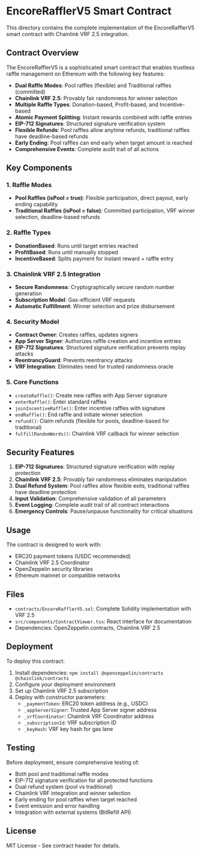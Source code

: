 # EncoreRafflerV5 Smart Contract

This directory contains the complete implementation of the EncoreRafflerV5 smart contract with Chainlink VRF 2.5 integration.

## Contract Overview

The EncoreRafflerV5 is a sophisticated smart contract that enables trustless raffle management on Ethereum with the following key features:

- **Dual Raffle Modes**: Pool raffles (flexible) and Traditional raffles (committed)
- **Chainlink VRF 2.5**: Provably fair randomness for winner selection
- **Multiple Raffle Types**: Donation-based, Profit-based, and Incentive-based
- **Atomic Payment Splitting**: Instant rewards combined with raffle entries
- **EIP-712 Signatures**: Structured signature verification system
- **Flexible Refunds**: Pool raffles allow anytime refunds, traditional raffles have deadline-based refunds
- **Early Ending**: Pool raffles can end early when target amount is reached
- **Comprehensive Events**: Complete audit trail of all actions

## Key Components

### 1. Raffle Modes
- **Pool Raffles (isPool = true)**: Flexible participation, direct payout, early ending capability
- **Traditional Raffles (isPool = false)**: Committed participation, VRF winner selection, deadline-based refunds

### 2. Raffle Types
- **DonationBased**: Runs until target entries reached
- **ProfitBased**: Runs until manually stopped
- **IncentiveBased**: Splits payment for instant reward + raffle entry

### 3. Chainlink VRF 2.5 Integration
- **Secure Randomness**: Cryptographically secure random number generation
- **Subscription Model**: Gas-efficient VRF requests
- **Automatic Fulfillment**: Winner selection and prize disbursement

### 4. Security Model
- **Contract Owner**: Creates raffles, updates signers
- **App Server Signer**: Authorizes raffle creation and incentive entries
- **EIP-712 Signatures**: Structured signature verification prevents replay attacks
- **ReentrancyGuard**: Prevents reentrancy attacks
- **VRF Integration**: Eliminates need for trusted randomness oracle

### 5. Core Functions
- `createRaffle()`: Create new raffles with App Server signature
- `enterRaffle()`: Enter standard raffles
- `joinIncentiveRaffle()`: Enter incentive raffles with signature
- `endRaffle()`: End raffle and initiate winner selection
- `refund()`: Claim refunds (flexible for pools, deadline-based for traditional)
- `fulfillRandomWords()`: Chainlink VRF callback for winner selection

## Security Features

1. **EIP-712 Signatures**: Structured signature verification with replay protection
2. **Chainlink VRF 2.5**: Provably fair randomness eliminates manipulation
3. **Dual Refund System**: Pool raffles allow flexible exits, traditional raffles have deadline protection
4. **Input Validation**: Comprehensive validation of all parameters
5. **Event Logging**: Complete audit trail of all contract interactions
6. **Emergency Controls**: Pause/unpause functionality for critical situations

## Usage

The contract is designed to work with:
- ERC20 payment tokens (USDC recommended)
- Chainlink VRF 2.5 Coordinator
- OpenZeppelin security libraries
- Ethereum mainnet or compatible networks

## Files

- `contracts/EncoreRafflerV5.sol`: Complete Solidity implementation with VRF 2.5
- `src/components/ContractViewer.tsx`: React interface for documentation
- Dependencies: OpenZeppelin contracts, Chainlink VRF 2.5

## Deployment

To deploy this contract:

1. Install dependencies: `npm install @openzeppelin/contracts @chainlink/contracts`
2. Configure your deployment environment
3. Set up Chainlink VRF 2.5 subscription
3. Deploy with constructor parameters:
   - `_paymentToken`: ERC20 token address (e.g., USDC)
   - `_appServerSigner`: Trusted App Server signer address
   - `_vrfCoordinator`: Chainlink VRF Coordinator address
   - `_subscriptionId`: VRF subscription ID
   - `_keyHash`: VRF key hash for gas lane

## Testing

Before deployment, ensure comprehensive testing of:
- Both pool and traditional raffle modes
- EIP-712 signature verification for all protected functions
- Dual refund system (pool vs traditional)
- Chainlink VRF integration and winner selection
- Early ending for pool raffles when target reached
- Event emission and error handling
- Integration with external systems (BitRefill API)

## License

MIT License - See contract header for details.
